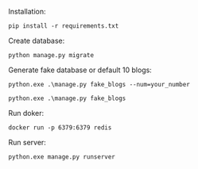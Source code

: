 Installation:
```angular2html
pip install -r requirements.txt
```

Create database:
```angular2html
python manage.py migrate
```

Generate fake database or default 10 blogs:
```angular2html
python.exe .\manage.py fake_blogs --num=your_number

python.exe .\manage.py fake_blogs
```

Run doker:
```angular2html
docker run -p 6379:6379 redis
```

Run server:
```angular2html
python.exe manage.py runserver
```